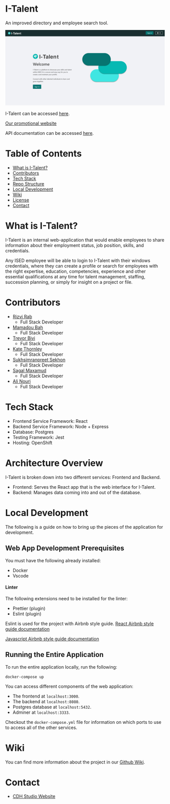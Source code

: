 # I-Talent

An improved directory and employee search tool.

![I-Talent Screenshot](docs/wikiFiles/I-Talent-page.jpg?raw=true)

I-Talent can be accessed [here](http://mytalent-frontend-dev-mytalent.apps.dev.openshift.ised-isde.canada.ca/).

[Our promotional website](https://cdh-studio.github.io/UpSkill/)

API documentation can be accessed [here](https://documenter.getpostman.com/view/10159635/SzKQz14k?version=latest).

# Table of Contents

- [What is I-Talent?](#what-is-I-Talent)
- [Contributors](#contributors)
- [Tech Stack](#tech-stack)
- [Repo Structure](#repo-structure)
- [Local Development](#local-development)
- [Wiki](#wiki)
- [License](#license)
- [Contact](#contact)

# What is I-Talent?

I-Talent is an internal web-application that would enable employees to share information about their employment status, job position, skills, and credentials.

Any ISED employee will be able to login to I-Talent with their windows credentials, where they can create a profile or search for employees with the right expertise, education, competencies, experience and other essential qualifications at any time for talent management, staffing, succession planning, or simply for insight on a project or file.

# Contributors

- [Rizvi Rab](https://www.linkedin.com/in/rizvi-rab-370327160/)
  - Full Stack Developer
- [Mamadou Bah](https://www.linkedin.com/in/mamadou-bah-9962a711b/)
  - Full Stack Developer
- [Trevor Bivi](https://www.linkedin.com/in/trevor-bivi-736181193/)
  - Full Stack Developer
- [Kate Thornley](https://www.linkedin.com/in/kate-a-w-thornley/)
  - Full Stack Developer
- [Sukhsimranpreet Sekhon](https://www.linkedin.com/in/sukhusekhon/)
  - Full Stack Developer
- [Sagal Maxamud](https://www.linkedin.com/in/s-glmxmd/)
  - Full Stack Developer
- [Ali Nouri](https://www.linkedin.com/in/a-nouri/)
  - Full Stack Developer

# Tech Stack

- Frontend Service Framework: React
- Backend Service Framework: Node + Express
- Database: Postgres
- Testing Framework: Jest
- Hosting: OpenShift

# Architecture Overview

I-Talent is broken down into two different services: Frontend and Backend.

- Frontend: Serves the React app that is the web interface for I-Talent.
- Backend: Manages data coming into and out of the database.

# Local Development

The following is a guide on how to bring up the pieces of the application for development.

## Web App Development Prerequisites

You must have the following already installed:

- Docker
- Vscode

#### Linter

The following extensions need to be installed for the linter:

- Prettier (plugin)
- Eslint (plugin)

Eslint is used for the project with Airbnb style guide.
[React Airbnb style guide documentation](https://github.com/airbnb/javascript/tree/master/react)

[Javascript Airbnb style guide documentation](https://github.com/airbnb/javascript)

## Running the Entire Application

To run the entire application locally, run the following:

```
docker-compose up
```

You can access different components of the web application:

- The frontend at `localhost:3000`.
- The backend at `localhost:8080`.
- Postgres database at `localhost:5432`.
- Adminer at `localhost:3333`.

Checkout the `docker-compose.yml` file for information on which ports to use to access all of the other services.

# Wiki

You can find more information about the project in our [Github Wiki](https://github.com/CDH-Studio/UpSkill/wiki).

# Contact

- [CDH Studio Website](https://cdhstudio.ca/)
